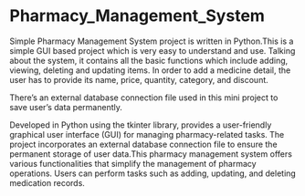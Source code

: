 # Pharmacy_Management_System
Simple Pharmacy Management System project is written in Python.This is a simple GUI based project which is very easy to understand and use. Talking about the system, it contains all the basic functions which include adding, viewing, deleting and updating items. In order to add a medicine detail, the user has to provide its name, price, quantity, category, and discount.

There’s an external database connection file used in this mini project to save user’s data permanently.

Developed in Python using the tkinter library, provides a user-friendly graphical user interface (GUI) for managing pharmacy-related tasks. The project incorporates an external database connection file to ensure the permanent storage of user data.This pharmacy management system offers various functionalities that simplify the management of pharmacy operations. Users can perform tasks such as adding, updating, and deleting medication records.
